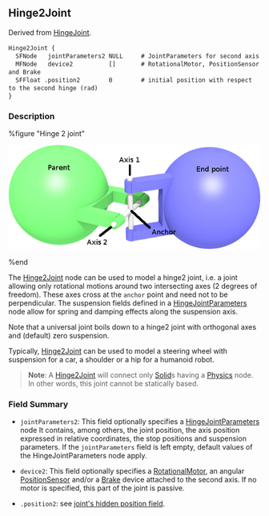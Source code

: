 ## Hinge2Joint

Derived from [HingeJoint](hingejoint.md).

```
Hinge2Joint {
  SFNode   jointParameters2 NULL     # JointParameters for second axis
  MFNode   device2          []       # RotationalMotor, PositionSensor and Brake
  SFFloat .position2        0        # initial position with respect to the second hinge (rad)
}
```

### Description

%figure "Hinge 2 joint"

![hinge2Joint.png](images/hinge2Joint.png)

%end

The [Hinge2Joint](#hinge2joint) node can be used to model a hinge2 joint, i.e. a
joint allowing only rotational motions around two intersecting axes (2 degrees
of freedom). These axes cross at the `anchor` point and need not to be
perpendicular. The suspension fields defined in a
[HingeJointParameters](hingejointparameters.md) node allow for spring and
damping effects along the suspension axis.

Note that a universal joint boils down to a hinge2 joint with orthogonal axes
and (default) zero suspension.

Typically, [Hinge2Joint](#hinge2joint) can be used to model a steering wheel
with suspension for a car, a shoulder or a hip for a humanoid robot.

> **Note**:
A [Hinge2Joint](#hinge2joint) will connect only [Solid](solid.md)s having a
[Physics](physics.md) node. In other words, this joint cannot be statically
based.

### Field Summary

- `jointParameters2`: This field optionally specifies a
[HingeJointParameters](hingejointparameters.md) node It contains, among others,
the joint position, the axis position expressed in relative coordinates, the
stop positions and suspension parameters. If the `jointParameters` field is left
empty, default values of the HingeJointParameters node apply.

- `device2`: This field optionally specifies a
[RotationalMotor](rotationalmotor.md), an angular
[PositionSensor](positionsensor.md) and/or a [Brake](brake.md) device attached
to the second axis. If no motor is specified, this part of the joint is passive.

- `.position2`: see [joint's hidden position field](joint.md#joint-s-hidden-position-fields).

